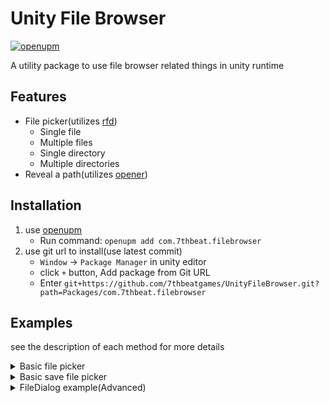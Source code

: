 # Unity File Browser

[![openupm](https://img.shields.io/npm/v/com.7thbeat.filebrowser?label=openupm&registry_uri=https://package.openupm.com)](https://openupm.com/packages/com.7thbeat.filebrowser/)

A utility package to use file browser related things in unity runtime

## Features

- File picker(utilizes [rfd](https://docs.rs/rfd/latest/rfd/index.html))
    - Single file
    - Multiple files
    - Single directory
    - Multiple directories
- Reveal a path(utilizes [opener](https://docs.rs/opener/latest/opener/))

## Installation

1. use [openupm](https://openupm.com/)
   - Run command: `openupm add com.7thbeat.filebrowser`
2. use git url to install(use latest commit)
   - `Window` -> `Package Manager` in unity editor
   - click `+` button, Add package from Git URL
   - Enter `git+https://github.com/7thbeatgames/UnityFileBrowser.git?path=Packages/com.7thbeat.filebrowser`

## Examples

see the description of each method for more details

<details>
<summary>Basic file picker</summary>

```cs
var path = FileBrowser.PickFile(
  directory: Application.persistentDataPath,
  filterName: "Log file",
  filterExtensions: new[] { "log" },
  title: "Select a log file"
);
```

</details>

<details>
    <summary>Basic save file picker</summary>

```cs
var path = FileBrowser.SaveFile(
    directory: Application.persistentDataPath,
    filename: "hello.log",
    filterName: "Log file",
    filterExtensions: new[] { "log" },
    title: "save file!"
);
```

</details>

<details>
<summary>FileDialog example(Advanced)</summary>

```cs
using var dialog = new FileDialog();
dialog.SetTitle("Example dialog!");
dialog.SetDirectory(Application.persistentDataPath);
dialog.AddFilter("Text file", new[] { "txt" });
dialog.AddFilter("JSON file", new[] { "json" }); // you can add multiple filters!
var path = dialog.PickFile();
```

</details>
